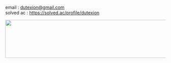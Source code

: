 email : dutexion@gmail.com<br/>
solved ac : https://solved.ac/profile/dutexion

<a href="https://github.com/devxb/gitanimals">
  <img src="https://render.gitanimals.org/lines/ori0o0p" width="1000" height="120"/>
</a>
